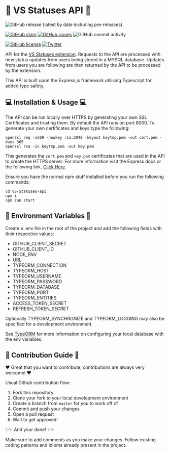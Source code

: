 # :loudspeaker: VS Statuses API :loudspeaker:
![GitHub release (latest by date including pre-releases)](https://img.shields.io/github/v/release/aleung27/VS-Statuses-api?include_prereleases)

[![GitHub stars](https://img.shields.io/github/stars/aleung27/VS-Statuses-api)](https://github.com/aleung27/VS-Statuses-api/stargazers)
[![GitHub issues](https://img.shields.io/github/issues/aleung27/VS-Statuses-api)](https://github.com/aleung27/VS-Statuses-api/issues)
![GitHub commit activity](https://img.shields.io/github/commit-activity/y/aleung27/VS-Statuses-api)

[![GitHub license](https://img.shields.io/github/license/aleung27/VS-Statuses-api)](https://github.com/aleung27/VS-Statuses-api/blob/master/LICENSE)
[![Twitter](https://img.shields.io/twitter/url?style=social&url=https%3A%2F%2Fgithub.com%2Faleung27%2FVS-Statuses-api)](https://twitter.com/intent/tweet?text=Wow:&url=https%3A%2F%2Fgithub.com%2Faleung27%2FVS-Statuses-api)

API for the [VS Statuses extension](https://github.com/aleung27/VS-Statuses). Requests to the API are processed with new status updates from users being stored in a MYSQL database. Updates from users you are following are then returned by the API to be processed by the extension.

This API is built upon the Express.js framework utilising Typescript for added type safety.  

## :computer: Installation & Usage :computer:

The API can be run locally over HTTPS by generating your own SSL Certificates and trusting them. By default the API runs on port 8000. To generate your own certificates and keys type the following:

```
openssl req -x509 -newkey rsa:2048 -keyout keytmp.pem -out cert.pem -days 365
openssl rsa -in keytmp.pem -out key.pem
```

This generates the `cert.pem` and `key.pem` certificates that are used in the API to create the HTTPS server. For more information visit the Express docs or the following link. [Click Here](https://medium.com/@nitinpatel_20236/how-to-create-an-https-server-on-localhost-using-express-366435d61f28).

Ensure you have the normal npm stuff installed before you run the following commands:

```
cd VS-Statuses-api
npm i
npm run start
```

## :evergreen_tree: Environment Variables :evergreen_tree:

Create a .env file in the root of the project and add the following fields with their respective values:

- GITHUB_CLIENT_SECRET
- GITHUB_CLIENT_ID
- NODE_ENV
- URL
- TYPEORM_CONNECTION
- TYPEORM_HOST
- TYPEORM_USERNAME
- TYPEORM_PASSWORD
- TYPEORM_DATABASE
- TYPEORM_PORT
- TYPEORM_ENTITIES
- ACCESS_TOKEN_SECRET
- REFRESH_TOKEN_SECRET

Optionally TYPEORM_SYNCHRONIZE and TYPEORM_LOGGING may also be specified for a development environment.

See [TypeORM](https://typeorm.io/) for more information on configuring your local database with the env variables.

## :handshake: Contribution Guide :handshake:

:heart: Great that you want to contribute; contributions are always very welcome! :heart:

Usual Github contribution flow:
1. Fork this repository
2. Clone your fork to your local development environment
3. Create a branch from `master` for you to work off of
4. Commit and push your changes
5. Open a pull request
6. Wait to get approved!

:sparkles::sparkles: And your done! :sparkles::sparkles:

Make sure to add comments as you make your changes. Follow existing coding patterns and idioms already present in the project.
